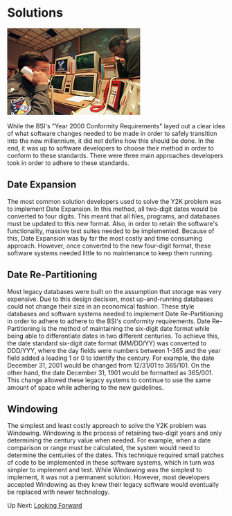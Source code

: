 # Solutions

![](/images/y2k_solution.jpg?raw=true "New Story")

While the BSI's "Year 2000 Conformity Requirements" layed out a clear idea of what software changes needed to be made in order to safely transition into the new millennium, it did not define how this should be done. In the end, it was up to software developers to choose their method in order to conform to these standards. There were three main approaches developers took in order to adhere to these standards.

## Date Expansion

The most common solution developers used to solve the Y2K problem was to implement Date Expansion. In this method, all two-digit dates would be converted to four digits. This meant that all files, programs, and databases must be updated to this new format. Also, in order to retain the software's functionality, massive test suites needed to be implemented. Because of this, Date Expansion was by far the most costly and time consuming approach. However, once converted to the new four-digit format, these software systems needed little to no maintenance to keep them running.

## Date Re-Partitioning

Most legacy databases were built on the assumption that storage was very expensive. Due to this design decision, most up-and-running databases could not change their size in an economical fashion. These style databases and software systems needed to implement Date Re-Partitioning in order to adhere to adhere to the BSI's conformity requirements. Date Re-Partitioning is the method of maintaining the six-digit date format while being able to differentiate dates in two different centuries. To achieve this, the date standard six-digit date format (MM/DD/YY) was converted to DDD/YYY, where the day fields were numbers between 1-365 and the year field added a leading 1 or 0 to identify the century. For example, the date December 31, 2001 would be changed from 12/31/01 to 365/101. On the other hand, the date December 31, 1901 would be formatted as 365/001. This change allowed these legacy systems to continue to use the same amount of space while adhering to the new guidelines.

## Windowing

The simplest and least costly approach to solve the Y2K problem was Windowing. Windowing is the process of retaining two-digit years and only determining the century value when needed. For example, when a date comparison or range must be calculated, the system would need to determine the centuries of the dates. This technique required small patches of code to be implemented in these software systems, which in turn was simpler to implement and test. While Windowing was the simplest to implement, it was not a permanent solution. However, most developers accepted Windowing as they knew their legacy software would eventually be replaced with newer technology.

Up Next: [Looking Forward](https://github.com/rpcrimi/Y2K/blob/master/markdown/looking_forward.md)
